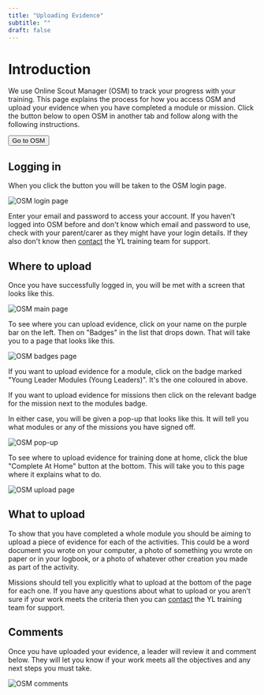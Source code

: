 ```yaml
---
title: "Uploading Evidence"
subtitle: ""
draft: false
---
```


# Introduction

We use Online Scout Manager (OSM) to track your progress with your training. This page explains the process for how you access OSM and upload your evidence when you have completed a module or mission. Click the button below to open OSM in another tab and follow along with the following instructions.

<a target="_blank" href="https://www.onlinescoutmanager.co.uk/main.php">
 <button type="button" class="go-to-osm">Go to OSM</button>
</a>

## Logging in

When you click the button you will be taken to the OSM login page.

![OSM login page](/osm-login.png)

Enter your email and password to access your account. If you haven't logged into OSM before and don't know which email and password to use, check with your parent/carer as they might have your login details. If they also don't know then [contact](/contact) the YL training team for support.

## Where to upload

Once you have successfully logged in, you will be met with a screen that looks like this.

![OSM main page](/osm-main.png)

To see where you can upload evidence, click on your name on the purple bar on the left. Then on "Badges" in the list that drops down. That will take you to a page that looks like this.

![OSM badges page](/osm-badges.png)

If you want to upload evidence for a module, click on the badge marked "Young Leader Modules (Young Leaders)". It's the one coloured in above.

If you want to upload evidence for missions then click on the relevant badge for the mission next to the modules badge.

In either case, you will be given a pop-up that looks like this. It will tell you what modules or any of the missions you have signed off.

![OSM pop-up](/osm-popup.png)

To see where to upload evidence for training done at home, click the blue "Complete At Home" button at the bottom. This will take you to this page where it explains what to do.

![OSM upload page](/osm-upload.png)

## What to upload

To show that you have completed a whole module you should be aiming to upload a piece of evidence for each of the activities. This could be a word document you wrote on your computer, a photo of something you wrote on paper or in your logbook, or a photo of whatever other creation you made as part of the activity.

Missions should tell you explicitly what to upload at the bottom of the page for each one. If you have any questions about what to upload or you aren't sure if your work meets the criteria then you can [contact](/contact) the YL training team for support.

## Comments

Once you have uploaded your evidence, a leader will review it and comment below. They will let you know if your work meets all the objectives and any next steps you must take.

![OSM comments](/osm-comments.png)

<!-- ## Sign off -->
